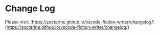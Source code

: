 # Change Log

Please visit: [https://zoctarine.github.io/vscode-fiction-writer/changelog/](https://zoctarine.github.io/vscode-fiction-writer/changelog/)
